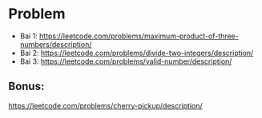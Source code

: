 # Problem
- Bai 1: https://leetcode.com/problems/maximum-product-of-three-numbers/description/
- Bai 2: https://leetcode.com/problems/divide-two-integers/description/
- Bai 3: https://leetcode.com/problems/valid-number/description/

## Bonus:

https://leetcode.com/problems/cherry-pickup/description/
